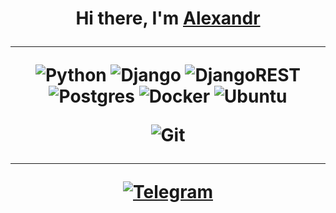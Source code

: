 <!--### Hi there 👋-->

<h1 align="center">Hi there, I'm <a href="" target="_blank">Alexandr</a> 
<!--<img src="https://github.com/blackcater/blackcater/raw/main/images/Hi.gif" height="32"/></h1>
<h3 align="center">Python backend developer</h3>

<!--![Typing SVG](https://readme-typing-svg.herokuapp.com?color=%2336BCF7&lines=Python+backend+developer)-->
***
![Python](https://img.shields.io/badge/python-3670A0?style=for-the-badge&logo=python&logoColor=ffdd54)
![Django](https://img.shields.io/badge/django-%23092E20.svg?style=for-the-badge&logo=django&logoColor=white)
![DjangoREST](https://img.shields.io/badge/DJANGO-REST-ff1709?style=for-the-badge&logo=django&logoColor=white&color=ff1709&labelColor=gray)
![Postgres](https://img.shields.io/badge/postgres-%23316192.svg?style=for-the-badge&logo=postgresql&logoColor=white)
![Docker](https://img.shields.io/badge/docker-%230db7ed.svg?style=for-the-badge&logo=docker&logoColor=white)
![Ubuntu](https://img.shields.io/badge/Ubuntu-E95420?style=for-the-badge&logo=ubuntu&logoColor=white)
<!--![Linux](https://img.shields.io/badge/Linux-FCC624?style=for-the-badge&logo=linux&logoColor=black)-->
![Git](https://img.shields.io/badge/git-%23F05033.svg?style=for-the-badge&logo=git&logoColor=white)
***
<!--![Gmail](https://img.shields.io/badge/Gmail-D14836?style=for-the-badge&logo=gmail&logoColor=white)-->
[![Telegram](https://img.shields.io/badge/Telegram-2CA5E0?style=for-the-badge&logo=telegram&logoColor=white)](https://t.me/AleksandrEg)


<!--[![Typing SVG](https://readme-typing-svg.herokuapp.com?color=%2336BCF7&lines=Python+backend+developer+from+Russia)](https://git.io/typing-svg)-->

<!--
**Alex-Wo/Alex-Wo** is a ✨ _special_ ✨ repository because its `README.md` (this file) appears on your GitHub profile.

Here are some ideas to get you started:

- 🔭 I’m currently working on ...
- 🌱 I’m currently learning ...
- 👯 I’m looking to collaborate on ...
- 🤔 I’m looking for help with ...
- 💬 Ask me about ...
- 📫 How to reach me: ...
- 😄 Pronouns: ...
- ⚡ Fun fact: ...
-->

